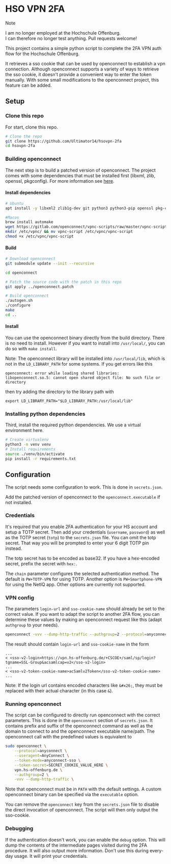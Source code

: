 # HSO VPN 2FA

> [!NOTE]
> I am no longer employed at the Hochschule Offenburg.  
> I can therefore no longer test anything. Pull requests welcome!

This project contains a simple python script to complete the 2FA VPN auth flow for the
Hochschule Offenburg.

It retrieves a sso cookie that can be used by openconnect to establish a vpn connection.
Although openconnect supports a variety of ways to retrieve the sso cookie, it doesn't
provide a convenient way to enter the token manually. With some small modifications to
the openconnect project, this feature can be added.

## Setup

### Clone this repo

For start, clone this repo.

```bash
# Clone the repo
git clone https://github.com/Ultimator14/hsovpn-2fa
cd hsovpn-2fa
```

### Building openconnect

The next step is to build a patched version of openconnect.
The project comes with some dependencies that must be installed first
(libxml, zlib, openssl, pkgconfig). For more information
see [here](https://www.infradead.org/openconnect/building.html).

#### Install dependencies

```bash
# Ubuntu
apt install -y libxml2 zlib1g-dev git python3 python3-pip openssl pkg-config build-essential autotools-dev automake libtool vpnc libssl-dev libxml2-dev python3.10-venv

#Macos
brew install automake
wget https://gitlab.com/openconnect/vpnc-scripts/raw/master/vpnc-script
mkdir /etc/vpnc/ && mv vpnc-script /etc/vpnc/vpnc-script
chmod +x /etc/vpnc/vpnc-script
```

#### Build

```bash
# Download openconnect
git submodule update --init --recursive

cd openconnect

# Patch the source code with the patch in this repo
git apply ../openconnect.patch

# Build openconnect
./autogen.sh
./configure
make
cd ..
```

#### Install

You can use the openconnect binary directly from the build directory. There is no need to install.
However if you want to install into `/usr/local/`, you can do so with `make install`.

Note: The openconnect library will be installed into `/usr/local/lib`, which is not in the `LD_LIBRARY_PATH` for some systems.
If you get errors like this

```
openconnect: error while loading shared libraries: libopenconnect.so.5: cannot open shared object file: No such file or directory
```

then try adding the directory to the library path with

```
export LD_LIBRARY_PATH="$LD_LIBRARY_PATH:/usr/local/lib"
```

### Installing python dependencies

Third, install the required python dependencies. We use a virtual environment here.

```bash
# Create virtualenv
python3 -m venv venv
# Install requirements
source ./venv/bin/activate
pip install -r requirements.txt
```

## Configuration

The script needs some configuration to work. This is done in `secrets.json`.

Add the patched version of openconnect to the `openconnect.executable` if not installed.

### Credentials

It's required that you enable 2FA authentication for your HS account and setup
a TOTP secret. Then add your credentials (`username`, `password`) as well as the TOTP
secret (`totp`) to the `secrets.json` file. You can omit the totp secret. That way
you will be prompted to enter your 6 digit TOTP pin instead.

The totp secret has to be encoded as base32. If you have a hex-encoded
secret, prefix the secret with `hex:`.

The `chain` parameter configures the selected authentication method. The default
is `PW+TOTP-VPN` for using TOTP. Another option is `PW+Smartphone-VPN` for using
the NetIQ app. Other options are currently not supported.

### VPN config

The parameters `login-url` and `sso-cookie-name` should already be set to the
correct value. If you want to adapt the script to another 2FA flow, you can
determine these values by making an openconnect request like this (adapt `authgroup`
to your needs).

```bash
openconnect -vvv --dump-http-traffic --authgroup=2 --protocol=anyconnect --useragent="AnyConnect" vpn.hs-offenburg.de
```

The result should contain `login-url` and `sso-cookie-name` in the form
```
...
< <sso-v2-login>https://vpn.hs-offenburg.de/+CSCOE+/saml/sp/login?tgname=SSL-Group&acsamlcap=v2</sso-v2-login>
...
< <sso-v2-token-cookie-name>acSamlv2Token</sso-v2-token-cookie-name>
...
```

Note: If the login url contains encoded characters like `&#x26;`, they must be replaced with their actual character (in this case `&`).

### Running openconnect

The script can be configured to directly run openconnect with the correct parameters.
This is done in the `openconnect` section of `secrets.json`. It contains prefix and
suffix of the openconnect command as well as the domain to connect to and the openconnect
executable name/path. The openconnect call with the predefined values is equivalent to

```bash
sudo openconnect \
    --protocol=anyconnect \
    --useragent=AnyConnect \
    --token-mode=anyconnect-sso \
    --token-secret=SECRET_COOKIE_VALUE_HERE \
    vpn.hs-offenburg.de \
    --authgroup=2 \
    -vvv --dump-http-traffic \
```

Note that openconnect must be in `PATH` with the default settings. A custom openconnect binary can be specified via the `executable` option.

You can remove the `openconnect` key from the `secrets.json` file to disable the direct
invocation of openconnect. The script will then only output the sso-cookie.

### Debugging

If the authentication doesn't work, you can enable the `debug` option. This will dump the
contents of the intermediate pages visited during the 2FA procedure. It will also output
more information. Don't use this during every-day usage. It will print your credentials.

